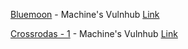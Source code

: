 [Bluemoon](https://hackermayankyadav.notion.site/Bluemoon-c797e09fad9c4799946e0d5ebce5d5af) - Machine's Vulnhub [Link](https://www.vulnhub.com/entry/bluemoon-2021,679/)

[Crossrodas - 1](https://www.notion.so/hackermayankyadav/Crossroads-225150cddbd64438af59bd7830921986) - Machine's Vulnhub [Link](https://www.vulnhub.com/entry/crossroads-1,659/)
